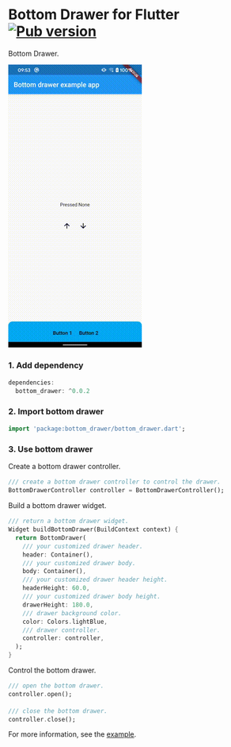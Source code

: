 # Bottom Drawer for Flutter [![Pub version](https://img.shields.io/pub/v/bottom_drawer.svg)](https://pub.dev/packages/bottom_drawer)

Bottom Drawer.

![DEMO](images/demo.gif)

### 1. Add dependency

```dart
dependencies:
  bottom_drawer: ^0.0.2
```

### 2. Import bottom drawer

```dart 
import 'package:bottom_drawer/bottom_drawer.dart';
```

### 3. Use bottom drawer

Create a bottom drawer controller.

```dart
/// create a bottom drawer controller to control the drawer.
BottomDrawerController controller = BottomDrawerController();
```

Build a bottom drawer widget.

```dart
/// return a bottom drawer widget.
Widget buildBottomDrawer(BuildContext context) {
  return BottomDrawer(
    /// your customized drawer header.
    header: Container(),
    /// your customized drawer body.
    body: Container(),
    /// your customized drawer header height.
    headerHeight: 60.0,
    /// your customized drawer body height.
    drawerHeight: 180.0,
    /// drawer background color.
    color: Colors.lightBlue,
    /// drawer controller.
    controller: controller,
  );
}
```

Control the bottom drawer.

```dart
/// open the bottom drawer.
controller.open();

/// close the bottom drawer.
controller.close();
```

For more information, see the [example](https://github.com/GP-Moon/bottom_drawer/tree/master/example).

